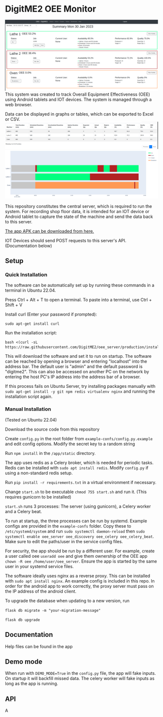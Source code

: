 # DigitME2 OEE Monitor

 ![image](images/screenshot-status.png)
This system was created to track Overall Equipment Effectiveness (OEE) using Android tablets and IOT devices.
The system is managed through a web browser.

Data can be displayed in graphs or tables, which can be exported to Excel or CSV. ![image](images/screenshot-table.png) ![image](images/screenshot-gantt.png)


This repository constitutes the central server, which is required to run the system. For recording shop floor data,
it is intended for an IOT device or Android tablet to capture the state of the machine and send the data back to this server.

[The app APK can be downloaded from here.](https://github.com/DigitME2/MachineMonitoring/releases) 

IOT Devices should send POST requests to this server's API. (Documentation below)

## Setup
### Quick Installation
The software can be automatically set up by running these commands in a terminal in Ubuntu 22.04.

Press Ctrl + Alt + T to open a terminal. To paste into a terminal, use Ctrl + Shift + V

Install curl (Enter your password if prompted):
```
sudo apt-get install curl
```

Run the installation script:

```
bash <(curl -sL https://raw.githubusercontent.com/DigitME2/oee_server/production/install.sh)
```



This will download the software and set it to run on startup. The software can be reached by opening a browser and entering "localhost" into the address bar. The default user is "admin" and the default password is "digitme2".
This can also be accessed on another PC on the network by entering the host PC's IP address into the address bar of a browser.

If this process fails on Ubuntu Server, try installing packages manually with 
`sudo apt-get install -y git npm redis virtualenv nginx`
and running the installation script again.
### Manual Installation

(Tested on Ubuntu 22.04)

Download the source code from this repository

Create `config.py` in the root folder from `example-confs/config.py.example` and edit config options. Modify the secret key to a random string

Run `npm install` in the `/app/static` directory.

The app uses redis as a Celery broker, which is needed for periodic tasks. Redis can be installed with `sudo apt install redis`. Modify `config.py` if using a non-standard redis setup.

Run `pip install -r requirements.txt` in a virtual environment if necessary.

Change `start.sh` to be executable `chmod 755 start.sh` and run it.
(This requires gunicorn to be installed)

`start.sh` runs 3 processes: The server (using gunicorn), a Celery worker and a Celery beat.

To run at startup, the three processes can be run by systemd. Example configs are provided in the `example-confs` folder. Copy these to `/etc/systemd/system` and run `sudo systemctl daemon-reload` then `sudo systemctl enable oee_server oee_discovery oee_celery oee_celery_beat`. Make sure to edit the paths/user in the service config files.

For security, the app should be run by a different user. For example, create a user called oee `useradd oee` and give them ownership of the OEE app `chown -R oee /home/user/oee_server`. Ensure the app is started by the same user in your systemd service files.

The software ideally uses nginx as a reverse proxy. This can be installed with `sudo apt install nginx`. An example config is included in this repo. In order for the android app to work correctly, the proxy server must pass on the IP address of the android client.

To upgrade the database when updating to a new version, run

`flask db migrate -m "your-migration-message"`

`flask db upgrade`


## Documentation

Help files can be found in the app

## Demo mode

When run with `DEMO_MODE=True` in the `config.py` file, the app will fake inputs. On startup it will backfill missed data. The celery worker will fake inputs as long as the app is running.

## API

A

